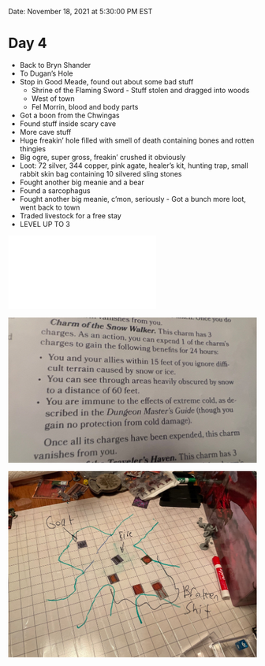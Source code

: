 Date: November 18, 2021 at 5:30:00 PM EST

# Day 4

- Back to Bryn Shander
- To Dugan’s Hole
- Stop in Good Meade, found out about some bad stuff
  - Shrine of the Flaming Sword - Stuff stolen and dragged into woods
  - West of town
  - Fel Morrin, blood and body parts
- Got a boon from the Chwingas
- Found stuff inside scary cave
- More cave stuff
- Huge freakin’ hole filled with smell of death containing bones and rotten thingies
- Big ogre, super gross, freakin’ crushed it obviously
- Loot: 72 silver, 344 copper, pink agate, healer’s kit, hunting trap, small rabbit skin bag containing 10 silvered sling stones
- Fought another big meanie and a bear
- Found a sarcophagus
- Fought another big meanie, c’mon, seriously - Got a bunch more loot, went back to town
- Traded livestock for a free stay
- LEVEL UP TO 3

![](images/Note.pdf)

![](images/Charm.jpg)

![](images/Map.jpg)
